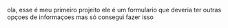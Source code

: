 ola, esse é meu primeiro projeito 
ele é um formulario que deveria ter outras opçoes de informaçoes mas só consegui fazer isso 

